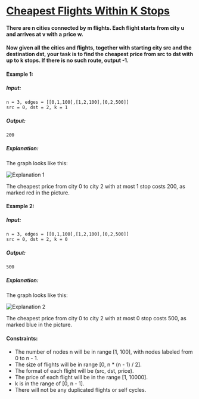 # [Cheapest Flights Within K Stops](https://leetcode.com/explore/challenge/card/june-leetcoding-challenge/540/week-2-june-8th-june-14th/3360/)

#### There are n cities connected by m flights. Each flight starts from city u and arrives at v with a price w.

#### Now given all the cities and flights, together with starting city src and the destination dst, your task is to find the cheapest price from src to dst with up to k stops. If there is no such route, output -1.

#### Example 1:

##### Input: 
```
n = 3, edges = [[0,1,100],[1,2,100],[0,2,500]]
src = 0, dst = 2, k = 1
```
##### Output: 
``` 200 ```
##### Explanation: 

The graph looks like this:

![Explanation 1](https://s3-lc-upload.s3.amazonaws.com/uploads/2018/02/16/995.png)

The cheapest price from city 0 to city 2 with at most 1 stop costs 200, as marked red in the picture.


#### Example 2:
##### Input: 
```
n = 3, edges = [[0,1,100],[1,2,100],[0,2,500]]
src = 0, dst = 2, k = 0
``` 
##### Output: 
``` 500 ```
##### Explanation: 
The graph looks like this:

![Explanation 2](https://s3-lc-upload.s3.amazonaws.com/uploads/2018/02/16/995.png)

The cheapest price from city 0 to city 2 with at most 0 stop costs 500, as marked blue in the picture.
 

#### Constraints:

- The number of nodes n will be in range [1, 100], with nodes labeled from 0 to n - 1.
- The size of flights will be in range [0, n * (n - 1) / 2].
- The format of each flight will be (src, dst, price).
- The price of each flight will be in the range [1, 10000].
- k is in the range of [0, n - 1].
- There will not be any duplicated flights or self cycles.
